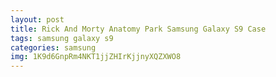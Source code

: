 ```yaml
---
layout: post
title: Rick And Morty Anatomy Park Samsung Galaxy S9 Case
tags: samsung galaxy s9
categories: samsung
img: 1K9d6GnpRm4NKT1jjZHIrKjjnyXQZXWO8
---
```

